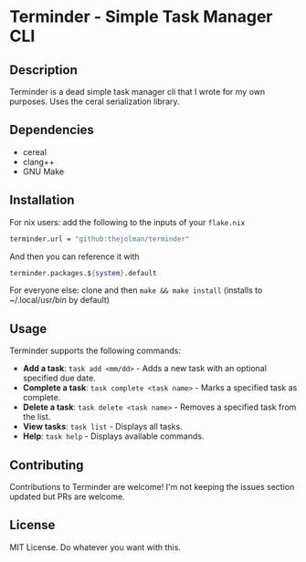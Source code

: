 # Terminder - Simple Task Manager CLI

## Description

Terminder is a dead simple task manager cli that I wrote for my own purposes. Uses the ceral serialization library.

## Dependencies

- cereal
- clang++
- GNU Make

## Installation

For nix users: add the following to the inputs of your `flake.nix`
```nix
terminder.url = "github:thejolman/terminder"
```
And then you can reference it with
```nix
terminder.packages.${system}.default
```

For everyone else: clone and then `make && make install` (installs to ~/.local/usr/bin by default)  

## Usage

Terminder supports the following commands:

- **Add a task**: `task add <mm/dd>` - Adds a new task with an optional specified due date.
- **Complete a task**: `task complete <task name>` - Marks a specified task as complete.
- **Delete a task**: `task delete <task name>` - Removes a specified task from the list.
- **View tasks**: `task list` - Displays all tasks.
- **Help**: `task help` - Displays available commands.

## Contributing

Contributions to Terminder are welcome! I'm not keeping the issues section updated but PRs are welcome.

## License  

MIT License. Do whatever you want with this.  
